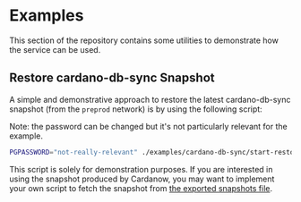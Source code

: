 # Examples

This section of the repository contains some utilities to demonstrate how the service can be used.

## Restore cardano-db-sync Snapshot

A simple and demonstrative approach to restore the latest cardano-db-sync snapshot (from the `preprod` network) is by using the following script:

Note: the password can be changed but it's not particularly relevant for the example.
```bash
PGPASSWORD="not-really-relevant" ./examples/cardano-db-sync/start-restore.sh preprod
```

This script is solely for demonstration purposes. If you are interested in using the snapshot produced by Cardanow, you may want to implement your own script to fetch the snapshot from [the exported snapshots file](https://cardanow.staging.mlabs.city/available-snapshots.json).

